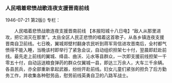 ### 人民唱着悲愤战歌连夜支援晋南前线

1946-07-21
第2版()
专栏：

　　人民唱着悲愤战歌连夜支援晋南前线
    【本报阳城十八日电】“敌人从那里进攻，把它消灭在那里”。太岳全区人民正悲愤的唱着这首歌子，从各乡镇连夜支援晋南自卫前线。七日晚，翼城郑壁村翻身农民听到蒋军背信进攻晋南后，全村都气愤得不能入睡，当晚该村即举行了紧急会议，自动组织担架七十付，翌晨即赶赴前线。最先走上前线的翼城、绛县、曲沃、沁水等县群众，一次即支援前线担架一千零五十付，自动运送粮食弹药的群众仅翼城一县，即达三万余人，大车三千余辆。各县民兵，亦全部重新拿起武器，纷纷开赴前线。妇女儿童们紧张的担负了后方勤务工作，并收集各种慰劳品，慰劳前线英勇自卫的八路军战士。
